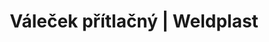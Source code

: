 ---
Link: "file:/Users/vinayakpatel/Downloads/www.weldplast.cz/valecek-pritlacny403"
product_name: "Váleček přítlačnýpro drát ø 2-4 mm"
product_id: "Obj. číslo:106.971"
title: "Váleček přítlačný | Weldplast"
product_desc: ""
product_specs: ""
product_downloads: ""
href: ""
accessories: ""
similar_products: ""
---